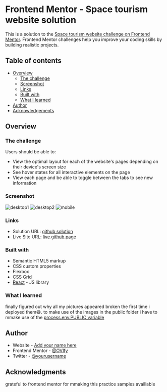 # Frontend Mentor - Space tourism website solution

This is a solution to the [Space tourism website challenge on Frontend Mentor](https://www.frontendmentor.io/challenges/space-tourism-multipage-website-gRWj1URZ3). Frontend Mentor challenges help you improve your coding skills by building realistic projects. 

## Table of contents

- [Overview](#overview)
  - [The challenge](#the-challenge)
  - [Screenshot](#screenshot)
  - [Links](#links)
  - [Built with](#built-with)
  - [What I learned](#what-i-learned)
- [Author](#author)
- [Acknowledgements](#acknowledgments)

## Overview

### The challenge

Users should be able to:

- View the optimal layout for each of the website's pages depending on their device's screen size
- See hover states for all interactive elements on the page
- View each page and be able to toggle between the tabs to see new information

### Screenshot

![desktop1](./screenshots/desktop1.PNG)
![desktop2](./screenshots/desktop2.PNG)
![mobile](./screenshots/mobile1.PNG)

### Links

- Solution URL: [github solution](https://github.com/OVIfy/frontend-mentor-Easybank/)
- Live Site URL: [live github page](https://ovify.github.io/frontend-mentor-Easybank/)

### Built with

- Semantic HTML5 markup
- CSS custom properties
- Flexbox
- CSS Grid
- [React](https://reactjs.org/) - JS library

### What I learned

finally figured out why all my pictures appeared broken the first time i deployed them😅. 
to make use of the images in the public folder i have to mmake use of the [process.env.PUBLIC variable](https://create-react-app.dev/docs/using-the-public-folder/)


## Author

- Website - [Add your name here](https://www.your-site.com)
- Frontend Mentor - [@OVIfy](https://www.frontendmentor.io/profile/OVIfy)
- Twitter - [@yourusername](https://www.twitter.com/yourusername)

## Acknowledgments

grateful to frontend mentor for mmaking this practice samples availlable
